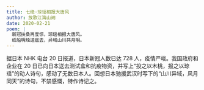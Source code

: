 ```yaml
---
title: 七绝·琼瑶相报大唐风
author: 放歌江海山阙
date: 2020-02-21
poem: |
  新冠扶桑再度惊，琼瑶相报大唐风。
  纸船明烛送瘟去，异域山川共月明。
---
```


据日本 NHK 电台 20 日报道，日本新冠人数已达 728 人，疫情严峻。我国政府和企业在 20 日已向日本送去测试盒和抗疫物资，并写上“投之以木桃，报之以琼瑶”的动人诗句，感动了无数日本人。回想日本驰援武汉时写下的“山川异域，风月同天”的诗句，不禁感慨，特作诗记之。
